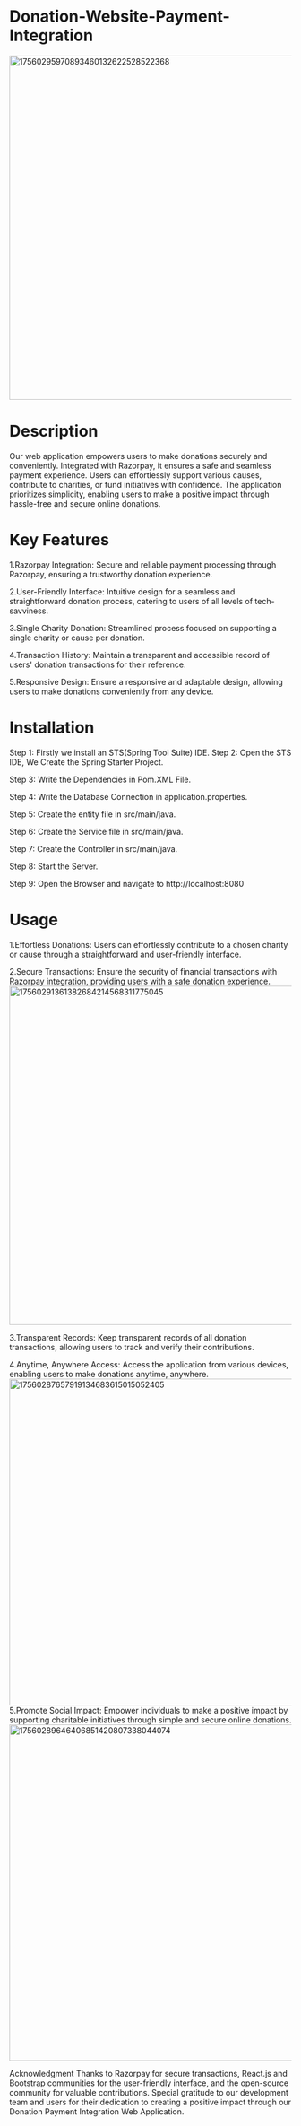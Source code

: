 # Donation-Website-Payment-Integration
<img width="1118" height="614" alt="17560295970893460132622528522368" src="https://github.com/user-attachments/assets/27004ebd-45cc-42f2-9e18-488b4b15701a" />

# Description
Our web application empowers users to make donations securely and
conveniently. Integrated with Razorpay, it ensures a safe and
seamless payment experience. Users can effortlessly support various causes, contribute to charities, or fund initiatives with confidence.
The application prioritizes
simplicity, enabling users to make a positive impact through hassle-free and secure online donations.

# Key Features
1.Razorpay Integration: Secure and reliable payment processing through Razorpay, ensuring a trustworthy donation experience.

2.User-Friendly Interface: Intuitive design for a seamless and straightforward donation process, catering to users of all levels of tech-savviness.

3.Single Charity Donation: Streamlined process focused on supporting a single charity or cause per donation.

4.Transaction History: Maintain a transparent and accessible record of users' donation transactions for their reference.

5.Responsive Design: Ensure a responsive and adaptable design, allowing users to make donations conveniently from any device.

# Installation
Step 1: Firstly we install an STS(Spring Tool Suite) IDE.
Step 2: Open the STS IDE, We Create the Spring Starter Project.

Step 3: Write the Dependencies in Pom.XML File.

Step 4: Write the Database Connection in application.properties.

Step 5: Create the entity file in src/main/java.

Step 6: Create the Service file in src/main/java.

Step 7: Create the Controller in src/main/java.

Step 8: Start the Server.

Step 9: Open the Browser and navigate to http://localhost:8080

# Usage
1.Effortless Donations: Users can effortlessly contribute to a chosen charity or cause through a straightforward and user-friendly interface.


2.Secure Transactions: Ensure the security of financial transactions with Razorpay integration, providing users with a safe donation experience.
<img width="1120" height="605" alt="17560291361382684214568311775045" src="https://github.com/user-attachments/assets/34a7af49-cdcb-4462-b3ee-1b0ad76d2235" />

3.Transparent Records: Keep transparent records of all donation transactions, allowing users to track and verify their contributions.

4.Anytime, Anywhere Access: Access the application from various devices, enabling users to make donations anytime, anywhere.
<img width="1110" height="583" alt="17560287657919134683615015052405" src="https://github.com/user-attachments/assets/04259311-01d9-4c1d-baf9-e400a5662e8a" />
5.Promote Social Impact: Empower individuals to make a positive impact by supporting charitable initiatives through simple and secure online donations.
<img width="1117" height="600" alt="17560289646406851420807338044074" src="https://github.com/user-attachments/assets/efc7802d-b7a3-4560-a214-e94e97caa6bc" />

Acknowledgment
Thanks to Razorpay for secure transactions, React.js and Bootstrap communities for the user-friendly interface, and the open-source community for valuable contributions. Special gratitude to our development team and users for their dedication to creating a positive impact through our Donation Payment Integration Web Application.
